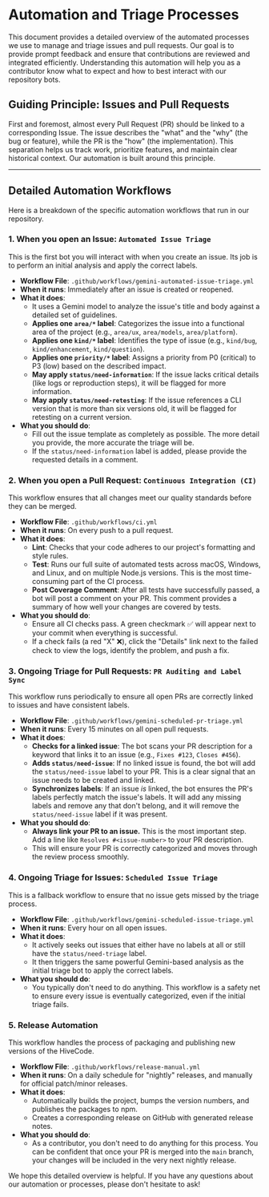 # Automation and Triage Processes

This document provides a detailed overview of the automated processes we use to
manage and triage issues and pull requests. Our goal is to provide prompt
feedback and ensure that contributions are reviewed and integrated efficiently.
Understanding this automation will help you as a contributor know what to expect
and how to best interact with our repository bots.

## Guiding Principle: Issues and Pull Requests

First and foremost, almost every Pull Request (PR) should be linked to a
corresponding Issue. The issue describes the "what" and the "why" (the bug or
feature), while the PR is the "how" (the implementation). This separation helps
us track work, prioritize features, and maintain clear historical context. Our
automation is built around this principle.

---

## Detailed Automation Workflows

Here is a breakdown of the specific automation workflows that run in our
repository.

### 1. When you open an Issue: `Automated Issue Triage`

This is the first bot you will interact with when you create an issue. Its job
is to perform an initial analysis and apply the correct labels.

- **Workflow File**: `.github/workflows/gemini-automated-issue-triage.yml`
- **When it runs**: Immediately after an issue is created or reopened.
- **What it does**:
  - It uses a Gemini model to analyze the issue's title and body against a
    detailed set of guidelines.
  - **Applies one `area/*` label**: Categorizes the issue into a functional area
    of the project (e.g., `area/ux`, `area/models`, `area/platform`).
  - **Applies one `kind/*` label**: Identifies the type of issue (e.g.,
    `kind/bug`, `kind/enhancement`, `kind/question`).
  - **Applies one `priority/*` label**: Assigns a priority from P0 (critical) to
    P3 (low) based on the described impact.
  - **May apply `status/need-information`**: If the issue lacks critical details
    (like logs or reproduction steps), it will be flagged for more information.
  - **May apply `status/need-retesting`**: If the issue references a CLI version
    that is more than six versions old, it will be flagged for retesting on a
    current version.
- **What you should do**:
  - Fill out the issue template as completely as possible. The more detail you
    provide, the more accurate the triage will be.
  - If the `status/need-information` label is added, please provide the
    requested details in a comment.

### 2. When you open a Pull Request: `Continuous Integration (CI)`

This workflow ensures that all changes meet our quality standards before they
can be merged.

- **Workflow File**: `.github/workflows/ci.yml`
- **When it runs**: On every push to a pull request.
- **What it does**:
  - **Lint**: Checks that your code adheres to our project's formatting and
    style rules.
  - **Test**: Runs our full suite of automated tests across macOS, Windows, and
    Linux, and on multiple Node.js versions. This is the most time-consuming
    part of the CI process.
  - **Post Coverage Comment**: After all tests have successfully passed, a bot
    will post a comment on your PR. This comment provides a summary of how well
    your changes are covered by tests.
- **What you should do**:
  - Ensure all CI checks pass. A green checkmark ✅ will appear next to your
    commit when everything is successful.
  - If a check fails (a red "X" ❌), click the "Details" link next to the failed
    check to view the logs, identify the problem, and push a fix.

### 3. Ongoing Triage for Pull Requests: `PR Auditing and Label Sync`

This workflow runs periodically to ensure all open PRs are correctly linked to
issues and have consistent labels.

- **Workflow File**: `.github/workflows/gemini-scheduled-pr-triage.yml`
- **When it runs**: Every 15 minutes on all open pull requests.
- **What it does**:
  - **Checks for a linked issue**: The bot scans your PR description for a
    keyword that links it to an issue (e.g., `Fixes #123`, `Closes #456`).
  - **Adds `status/need-issue`**: If no linked issue is found, the bot will add
    the `status/need-issue` label to your PR. This is a clear signal that an
    issue needs to be created and linked.
  - **Synchronizes labels**: If an issue _is_ linked, the bot ensures the PR's
    labels perfectly match the issue's labels. It will add any missing labels
    and remove any that don't belong, and it will remove the `status/need-issue`
    label if it was present.
- **What you should do**:
  - **Always link your PR to an issue.** This is the most important step. Add a
    line like `Resolves #<issue-number>` to your PR description.
  - This will ensure your PR is correctly categorized and moves through the
    review process smoothly.

### 4. Ongoing Triage for Issues: `Scheduled Issue Triage`

This is a fallback workflow to ensure that no issue gets missed by the triage
process.

- **Workflow File**: `.github/workflows/gemini-scheduled-issue-triage.yml`
- **When it runs**: Every hour on all open issues.
- **What it does**:
  - It actively seeks out issues that either have no labels at all or still have
    the `status/need-triage` label.
  - It then triggers the same powerful Gemini-based analysis as the initial
    triage bot to apply the correct labels.
- **What you should do**:
  - You typically don't need to do anything. This workflow is a safety net to
    ensure every issue is eventually categorized, even if the initial triage
    fails.

### 5. Release Automation

This workflow handles the process of packaging and publishing new versions of
the HiveCode.

- **Workflow File**: `.github/workflows/release-manual.yml`
- **When it runs**: On a daily schedule for "nightly" releases, and manually for
  official patch/minor releases.
- **What it does**:
  - Automatically builds the project, bumps the version numbers, and publishes
    the packages to npm.
  - Creates a corresponding release on GitHub with generated release notes.
- **What you should do**:
  - As a contributor, you don't need to do anything for this process. You can be
    confident that once your PR is merged into the `main` branch, your changes
    will be included in the very next nightly release.

We hope this detailed overview is helpful. If you have any questions about our
automation or processes, please don't hesitate to ask!
